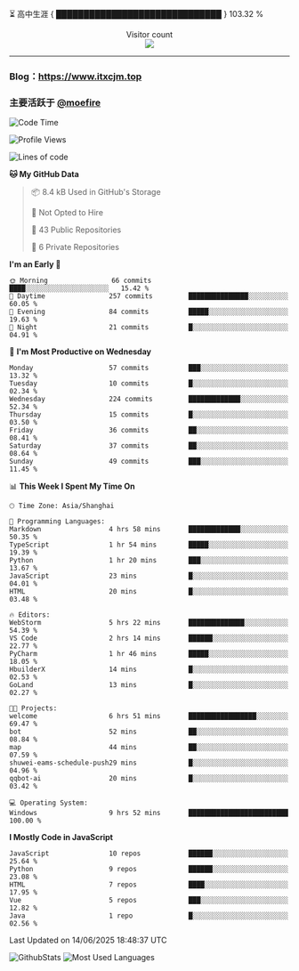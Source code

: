 ⏳ 高中生涯 { ██████████████████████████████ } 103.32 %
<p align="center"> 
  Visitor count<br>
  <img src="https://profile-counter.glitch.me/itxcjm/count.svg" />
</p>

---
### Blog：https://www.itxcjm.top
### 主要活跃于 [@moefire](https://github.com/moefire)
<!--START_SECTION:waka-->
![Code Time](http://img.shields.io/badge/Code%20Time-75%20hrs%2013%20mins-blue)

![Profile Views](http://img.shields.io/badge/Profile%20Views-2-blue)

![Lines of code](https://img.shields.io/badge/From%20Hello%20World%20I%27ve%20Written-817.1%20thousand%20lines%20of%20code-blue)

**🐱 My GitHub Data** 

> 📦 8.4 kB Used in GitHub's Storage 
 > 
> 🚫 Not Opted to Hire
 > 
> 📜 43 Public Repositories 
 > 
> 🔑 6 Private Repositories 
 > 
**I'm an Early 🐤** 

```text
🌞 Morning                66 commits          ████░░░░░░░░░░░░░░░░░░░░░   15.42 % 
🌆 Daytime                257 commits         ███████████████░░░░░░░░░░   60.05 % 
🌃 Evening                84 commits          █████░░░░░░░░░░░░░░░░░░░░   19.63 % 
🌙 Night                  21 commits          █░░░░░░░░░░░░░░░░░░░░░░░░   04.91 % 
```
📅 **I'm Most Productive on Wednesday** 

```text
Monday                   57 commits          ███░░░░░░░░░░░░░░░░░░░░░░   13.32 % 
Tuesday                  10 commits          █░░░░░░░░░░░░░░░░░░░░░░░░   02.34 % 
Wednesday                224 commits         █████████████░░░░░░░░░░░░   52.34 % 
Thursday                 15 commits          █░░░░░░░░░░░░░░░░░░░░░░░░   03.50 % 
Friday                   36 commits          ██░░░░░░░░░░░░░░░░░░░░░░░   08.41 % 
Saturday                 37 commits          ██░░░░░░░░░░░░░░░░░░░░░░░   08.64 % 
Sunday                   49 commits          ███░░░░░░░░░░░░░░░░░░░░░░   11.45 % 
```


📊 **This Week I Spent My Time On** 

```text
🕑︎ Time Zone: Asia/Shanghai

💬 Programming Languages: 
Markdown                 4 hrs 58 mins       █████████████░░░░░░░░░░░░   50.35 % 
TypeScript               1 hr 54 mins        █████░░░░░░░░░░░░░░░░░░░░   19.39 % 
Python                   1 hr 20 mins        ███░░░░░░░░░░░░░░░░░░░░░░   13.67 % 
JavaScript               23 mins             █░░░░░░░░░░░░░░░░░░░░░░░░   04.01 % 
HTML                     20 mins             █░░░░░░░░░░░░░░░░░░░░░░░░   03.48 % 

🔥 Editors: 
WebStorm                 5 hrs 22 mins       ██████████████░░░░░░░░░░░   54.39 % 
VS Code                  2 hrs 14 mins       ██████░░░░░░░░░░░░░░░░░░░   22.77 % 
PyCharm                  1 hr 46 mins        █████░░░░░░░░░░░░░░░░░░░░   18.05 % 
HbuilderX                14 mins             █░░░░░░░░░░░░░░░░░░░░░░░░   02.53 % 
GoLand                   13 mins             █░░░░░░░░░░░░░░░░░░░░░░░░   02.27 % 

🐱‍💻 Projects: 
welcome                  6 hrs 51 mins       █████████████████░░░░░░░░   69.47 % 
bot                      52 mins             ██░░░░░░░░░░░░░░░░░░░░░░░   08.84 % 
map                      44 mins             ██░░░░░░░░░░░░░░░░░░░░░░░   07.59 % 
shuwei-eams-schedule-push29 mins             █░░░░░░░░░░░░░░░░░░░░░░░░   04.96 % 
qqbot-ai                 20 mins             █░░░░░░░░░░░░░░░░░░░░░░░░   03.42 % 

💻 Operating System: 
Windows                  9 hrs 52 mins       █████████████████████████   100.00 % 
```

**I Mostly Code in JavaScript** 

```text
JavaScript               10 repos            ██████░░░░░░░░░░░░░░░░░░░   25.64 % 
Python                   9 repos             ██████░░░░░░░░░░░░░░░░░░░   23.08 % 
HTML                     7 repos             ████░░░░░░░░░░░░░░░░░░░░░   17.95 % 
Vue                      5 repos             ███░░░░░░░░░░░░░░░░░░░░░░   12.82 % 
Java                     1 repo              █░░░░░░░░░░░░░░░░░░░░░░░░   02.56 % 
```




 Last Updated on 14/06/2025 18:48:37 UTC
<!--END_SECTION:waka-->
![GithubStats](https://github-readme-stats-blue-three.vercel.app/api?username=itxcjm&show_icons=true&theme=light&layout=compact&locale=cn&include_all_commits=true&count_private=true&role=OWNER,ORGANIZATION_MEMBER,COLLABORATOR)
![Most Used Languages](https://github-readme-stats-blue-three.vercel.app/api/top-langs/?username=itxcjm&theme=light&layout=compact&count_private=true&role=OWNER,ORGANIZATION_MEMBER,COLLABORATOR)
